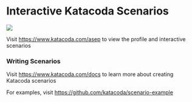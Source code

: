 # Interactive Katacoda Scenarios

[![](http://shields.katacoda.com/katacoda/asep/count.svg)](https://www.katacoda.com/asep "Get your profile on Katacoda.com")

Visit https://www.katacoda.com/asep to view the profile and interactive scenarios

### Writing Scenarios
Visit https://www.katacoda.com/docs to learn more about creating Katacoda scenarios

For examples, visit https://github.com/katacoda/scenario-example
